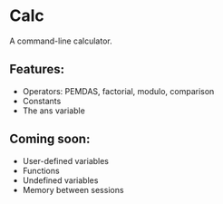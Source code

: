 # Calc

A command-line calculator.

## Features:
- Operators: PEMDAS, factorial, modulo, comparison
- Constants
- The ans variable

## Coming soon:
- User-defined variables
- Functions
- Undefined variables
- Memory between sessions